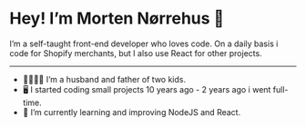 # Hey! I’m Morten Nørrehus 👋
I’m a self-taught front-end developer who loves code.
On a daily basis i code for Shopify merchants, but I also use React for other projects.

---
- 👨‍👩‍👧‍👦 I’m a husband and father of two kids.
- 🖥 I started coding small projects 10 years ago - 2 years ago i went full-time.
- 🎒 I’m currently learning and improving NodeJS and React.

